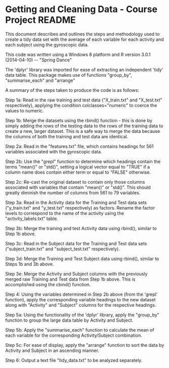 # Getting and Cleaning Data - Course Project README

This document describes and outlines the steps and methodology used to create a tidy data set with 
the average of each variable for each activity and each subject using the gyroscopic data.

This code was written using a Windows 8 platform and R version 3.0.1 (2014-04-10) -- "Spring Dance"

The 'dplyr' library was imported for ease of extracting an independent 'tidy' data table.
This package makes use of functions "group_by", "summarise_each" and "arrange"

A summary of the steps taken to produce the code is as follows:

Step 1a: Read in the raw training and test data ("X_train.txt" and "X_test.txt" respectively), applying the condition 
colclasses="numeric" to coerce the values to numeric. 

Step 1b: Merge the datasets using the rbind() function - this is done by simply adding the rows of the testing data to the
rows of the training data to create a new, larger dataset. This is a safe way to merge the data because the columns of both 
the training and test data are identical.

Step 2a: Read in the "features.txt" file, which contains headings for 561 variables associated with the gyroscopic data.

Step 2b: Use the "grepl" function to determine which headings contain the terms "mean()" or "std()", setting a logical vector
equal to "TRUE" if a column name does contain either term or equal to "FALSE" otherwise.

Step 2c: Re-cast the original dataset to contain only those columns associated with variables that contain "mean()" or "std()". This should greatly diminish the number of columns from 561 to 79 variables.

Step 3a: Read in the Activity data for the Training and Test data sets ("y_train.txt" and "y_test.txt" respectively) as factors.
Rename the factor levels to correspond to the name of the activity using the "activity_labels.txt" table.

Step 3b: Merge the training and test Activity data using rbind(), similar to Step 1b above.

Step 3c: Read in the Subject data for the Training and Test data sets ("subject_train.txt" and "subject_test.txt" respectively).

Step 3d: Merge the Training and Test Subject data using rbind(), similar to Steps 1b and 3b above.

Step 3e: Merge the Activity and Subject columns with the previously merged raw Training and Test data from Step 1b above. 
This is accomplished using the cbind() function.

Step 4: Using the variables determined in Step 2b above (from the 'grepl' function), apply the corresponding variable headings
to the new dataset along with "Activity" and "Subject" columns for the respective headings.

Step 5a: Using the functionality of the 'dplyr' library, apply the "group_by" function to group the large data table by Activity and Subject.

Step 5b: Apply the "summarise_each" function to calculate the mean of each variable for the corresponding Activity/Subject combination.

Step 5c: For ease of display, apply the "arrange" function to sort the data by Activity and Subject in an ascending manner.

Step 6: Output a text file "tidy_data.txt" to be analyzed separately.
